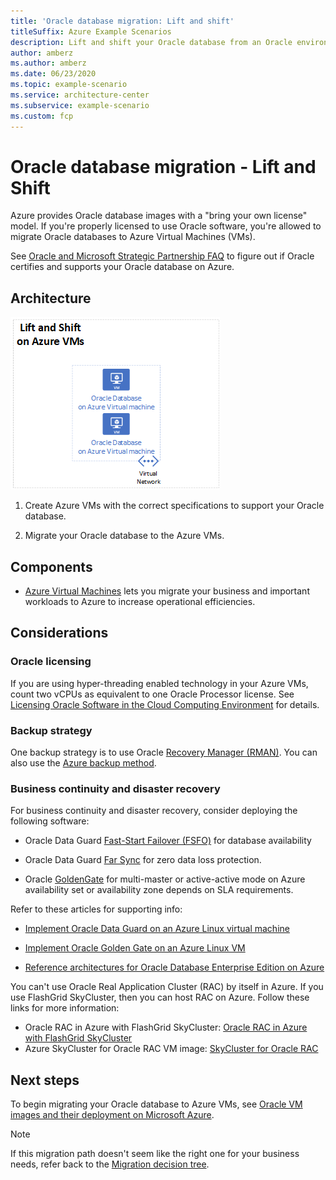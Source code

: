 ```yaml
---
title: 'Oracle database migration: Lift and shift'
titleSuffix: Azure Example Scenarios
description: Lift and shift your Oracle database from an Oracle environment to Azure Virtual Machines. 
author: amberz
ms.author: amberz
ms.date: 06/23/2020
ms.topic: example-scenario
ms.service: architecture-center
ms.subservice: example-scenario
ms.custom: fcp
---
```


# Oracle database migration - Lift and Shift

Azure provides Oracle database images with a "bring your own license" model. If you're properly licensed to use Oracle software, you're allowed to migrate Oracle databases to Azure Virtual Machines (VMs).

See [Oracle and Microsoft Strategic Partnership FAQ](https://www.oracle.com/cloud/azure-interconnect-faq.html) to figure out if Oracle certifies and supports your Oracle database on Azure.

## Architecture

![An architecture diagram that shows Oracle databases on Azure Virtual Machines.](media/lift-shift-azure-vms.png)

1. Create Azure VMs with the correct specifications to support your Oracle database.

1. Migrate your Oracle database to the Azure VMs.

## Components

* [Azure Virtual Machines](https://azure.microsoft.com/services/virtual-machines/) lets you migrate your business and important workloads to Azure to increase operational efficiencies.

## Considerations

### Oracle licensing

If you are using hyper-threading enabled technology in your Azure VMs, count two vCPUs as equivalent to one Oracle Processor license. See [Licensing Oracle Software in the Cloud Computing Environment](http://www.oracle.com/us/corporate/pricing/cloud-licensing-070579.pdf) for details.

### Backup strategy

One backup strategy is to use Oracle [Recovery Manager (RMAN)](https://www.oracle.com/database/technologies/high-availability/rman.html). You can also use the [Azure backup method](/azure/virtual-machines/workloads/oracle/oracle-backup-recovery).

### Business continuity and disaster recovery

For business continuity and disaster recovery, consider  deploying the following software:

* Oracle Data Guard [Fast-Start Failover (FSFO)](https://www.oracle.com/technical-resources/articles/smiley-fsfo.html) for database availability

* Oracle Data Guard [Far Sync](https://docs.oracle.com/database/121/SBYDB/create_fs.htm) for zero data loss protection.

* Oracle [GoldenGate](https://www.oracle.com/middleware/technologies/goldengate.html) for multi-master or active-active mode on Azure availability set or availability zone depends on SLA requirements.

Refer to these articles for supporting info:

* [Implement Oracle Data Guard on an Azure Linux virtual machine](/azure/virtual-machines/workloads/oracle/configure-oracle-dataguard)

* [Implement Oracle Golden Gate on an Azure Linux VM](/azure/virtual-machines/workloads/oracle/configure-oracle-golden-gate)

* [Reference architectures for Oracle Database Enterprise Edition on Azure](/azure/virtual-machines/workloads/oracle/oracle-reference-architecture)

You can't use Oracle Real Application Cluster (RAC) by itself in Azure. If you use FlashGrid SkyCluster, then you can host RAC on Azure. Follow these links for more information:

* Oracle RAC in Azure with FlashGrid SkyCluster: [Oracle RAC in Azure with FlashGrid SkyCluster](https://www.flashgrid.io/oracle-rac-in-azure/)
* Azure SkyCluster for Oracle RAC VM image: [SkyCluster for Oracle RAC](https://azuremarketplace.microsoft.com/marketplace/apps/flashgrid-inc.flashgrid-skycluster)

## Next steps

To begin migrating your Oracle database to Azure VMs, see [Oracle VM images and their deployment on Microsoft Azure](https://docs.microsoft.com/azure/virtual-machines/workloads/oracle/oracle-vm-solutions).

> [!NOTE]
> If this migration path doesn't seem like the right one for your business needs, refer back to the [Migration decision tree](oracle-migration-overview.md#migration-decision-tree).
